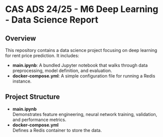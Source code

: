 # CAS ADS 24/25 - M6 Deep Learning - Data Science Report

## Overview
This repository contains a data science project focusing on deep learning for rent price prediction. It includes:
- **main.ipynb**: A bundled Jupyter notebook that walks through data preprocessing, model definition, and evaluation.
- **docker-compose.yml**: A simple configuration file for running a Redis instance.

## Project Structure
- **main.ipynb**  
  Demonstrates feature engineering, neural network training, validation, and performance metrics.
- **docker-compose.yml**  
  Defines a Redis container to store the data.